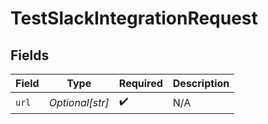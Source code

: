 # TestSlackIntegrationRequest


## Fields

| Field              | Type               | Required           | Description        |
| ------------------ | ------------------ | ------------------ | ------------------ |
| `url`              | *Optional[str]*    | :heavy_check_mark: | N/A                |